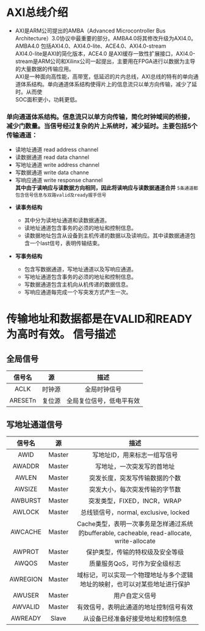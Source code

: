 AXI总线介绍
=====
 * AXI是ARM公司提出的AMBA（Advanced Microcontroller Bus Architecture）3.0协议中最重要的部分。AMBA4.0将其修改升级为AXI4.0。AMBA4.0 包括AXI4.0、AXI4.0-lite、ACE4.0、AXI4.0-stream  
      AXI4.0-lite是AXI的简化版本，ACE4.0 是AXI缓存一致性扩展接口，AXI4.0-stream是ARM公司和Xilinx公司一起提出，主要用在FPGA进行以数据为主导的大量数据的传输应用。  
      AXI是一种面向高性能，高带宽，低延迟的片内总线，AXI总线的特有的单向通道体系结构。单向通道体系结构使得片上的信息流只以单方向传输，减少了延时。从而使  
      SOC面积更小，功耗更低。
 ### 单向通道体系结构。信息流只以单方向传输，简化时钟域间的桥接，减少门数量。当信号经过复杂的片上系统时，减少延时。主要包括5个传输通道：  
 * 读地址通道 read address channel  
 * 读数据通道 read data channel  
 * 写地址通道 write address channel
 * 写数据通道 write data channe
 * 写响应通道 write response channel   
**其中由于读响应与读数据方向相同，因此将读响应与读数据通道合并**
`5条通道都包含信号信息与双路valid及ready握手信号`
+ __读事务结构__
 
  + 其中分为读地址通道和读数据通道。  
  * 读地址通道包含事务的必须的地址和控制信息。
  * 读数据地址包含从设备到主机传递的数据以及读响应。其中读数据通道包含一个last信号，表明传输结束。  
 
* **写事务结构**

  * 包含写数据通道，写地址通道以及写响应通道。
  * 写地址通道包含事务的必须的地址和控制信息。
  * 写数据通道包含主机向从机传递的数据信息。
  * 写响应通道每完成一个写突发方式产生一次。
  
__传输地址和数据都是在VALID和READY为高时有效。__
信号描述
====
全局信号
---
|信号名   | 源     |描述     |
|:-------:|:------:|:------:|
|ACLK     |时钟源  |全局时钟信号|
|ARESETn  |复位源  |全局复位信号，低电平有效|

写地址通道信号
----
|信号名  |源  |描述|
|:-------:|:------:|:------:|
|AWID  |Master  |写地址ID，用来标志一组写信号|
|AWADDR  |Master|写地址，一次突发写的首地址|
|AWLEN   |Master |突发长度，突发写传输数据的个数|
|AWSIZE   |Master |突发大小，每次突发传输的字节数|
|AWBURST   |Master |突发类型，FIXED，INCR，WRAP|
|AWLOCK   |Master |总线锁信号，normal, exclusive, locked|
|AWCACHE   |Master  |Cache类型，表明一次事务是怎样通过系统的bufferable, cacheable, read-allocate, write-allocate|
|AWPROT    |Master |保护类型，传输的特权级及安全等级|
|AWQOS    |Master |质量服务QoS，可作为安全级标志|
|AWREGION  |Master |域标记，可以实现一个物理地址与多个逻辑地址的映射，也可以对某些地址进行保护|
|AWUSER  |Master |用户自定义信号|
|AWVALID  |Master  |有效信号，表明此通道的地址控制信号有效|
|AWREADY  |Slave  |从设备已经准备好接受地址和控制信息|



      
      
